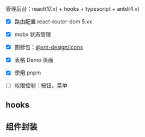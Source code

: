 

管理后台：react(17.x) + hooks + typescript + antd(4.x)

- [x] 路由配置 react-router-dom 5.xx
- [x] mobx 状态管理
- [x] 图标包：[@ant-design/icons](https://ant.design/components/icon-cn/)
- [x] 表格 Demo 页面
- [x] 使用 pnpm
- [ ] 权限控制：按钮，菜单


## hooks


## 组件封装


